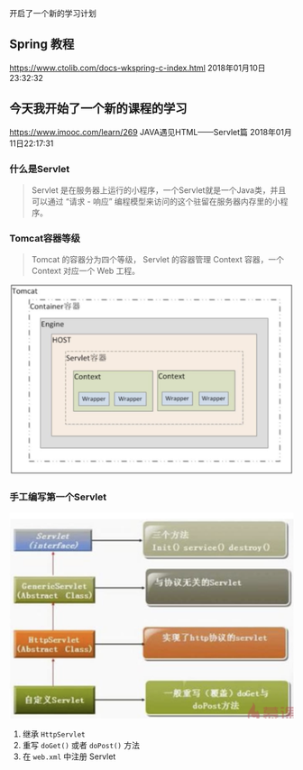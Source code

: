 开启了一个新的学习计划

## Spring 教程
<https://www.ctolib.com/docs-wkspring-c-index.html>  2018年01月10日23:32:32

## 今天我开始了一个新的课程的学习
<https://www.imooc.com/learn/269> JAVA遇见HTML——Servlet篇
2018年01月11日22:17:31

### 什么是Servlet
> Servlet 是在服务器上运行的小程序，一个Servlet就是一个Java类，并且可以通过 “请求 - 响应” 编程模型来访问的这个驻留在服务器内存里的小程序。

### Tomcat容器等级
> Tomcat 的容器分为四个等级， Servlet 的容器管理 Context 容器，一个 Context 对应一个 Web 工程。

![](java-servlet/servlet.png)

### 手工编写第一个Servlet

![](java-servlet/HttpServlet.png)

1. 继承 `HttpServlet`
2. 重写 `doGet()` 或者 `doPost()` 方法
3. 在 `web.xml` 中注册 Servlet



